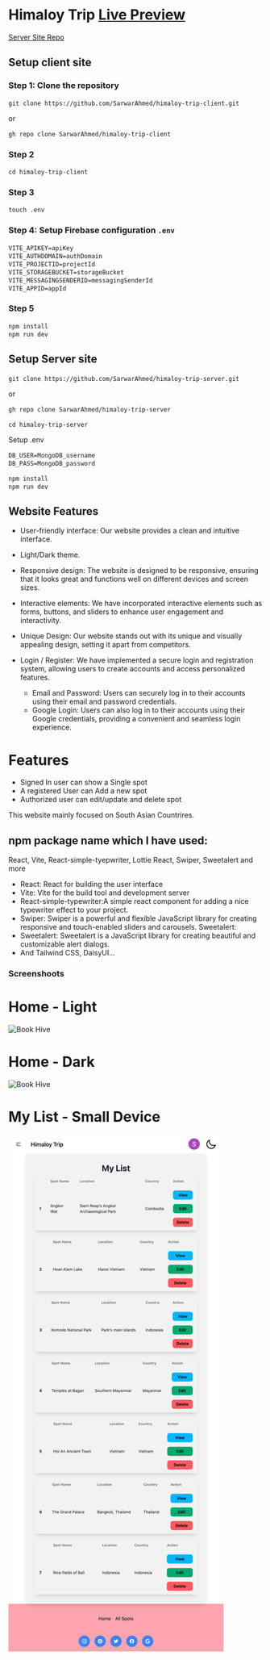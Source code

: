 # Himaloy Trip [Live Preview](https://himaloytrip.web.app/)

[Server Site Repo](https://github.com/SarwarAhmed/himaloy-trip-server)

## Setup client site
### Step 1: Clone the repository
```
git clone https://github.com/SarwarAhmed/himaloy-trip-client.git
```
or
```
gh repo clone SarwarAhmed/himaloy-trip-client
```
### Step 2
```
cd himaloy-trip-client
```

### Step 3
```
touch .env
```

### Step 4: Setup Firebase configuration `.env`
```
VITE_APIKEY=apiKey
VITE_AUTHDOMAIN=authDomain
VITE_PROJECTID=projectId
VITE_STORAGEBUCKET=storageBucket
VITE_MESSAGINGSENDERID=messagingSenderId
VITE_APPID=appId
```
### Step 5
```
npm install
npm run dev
```

## Setup Server site
```
git clone https://github.com/SarwarAhmed/himaloy-trip-server.git
```
or
```
gh repo clone SarwarAhmed/himaloy-trip-server
```

```
cd himaloy-trip-server
```
Setup .env
```
DB_USER=MongoDB_username
DB_PASS=MongoDB_password
```
```
npm install
npm run dev
```


## Website Features

- User-friendly interface: Our website provides a clean and intuitive interface.

- Light/Dark theme.

- Responsive design: The website is designed to be responsive, ensuring that it looks great and functions well on different devices and screen sizes.

- Interactive elements: We have incorporated interactive elements such as forms, buttons, and sliders to enhance user engagement and interactivity.

- Unique Design: Our website stands out with its unique and visually appealing design, setting it apart from competitors.


- Login / Register: We have implemented a secure login and registration system, allowing users to create accounts and access personalized features.
  - Email and Password: Users can securely log in to their accounts using their email and password credentials.
  - Google Login: Users can also log in to their accounts using their Google credentials, providing a convenient and seamless login experience.

# Features
- Signed In user can show a Single spot
- A registered User can Add a new spot
- Authorized user can edit/update and delete spot

This website mainly focused on South Asian Countrires.


## npm package name which I have used:
React, Vite, React-simple-tyepwriter, Lottie React, Swiper, Sweetalert and more
- React: React for building the user interface
- Vite: Vite for the build tool and development server
- React-simple-typewriter:A simple react component for adding a nice typewriter effect to your project.
- Swiper: Swiper is a powerful and flexible JavaScript library for creating responsive and touch-enabled sliders and carousels.
Sweetalert:
- Sweetalert: Sweetalert is a JavaScript library for creating beautiful and customizable alert dialogs.
- And Tailwind CSS, DaisyUI...

### Screenshoots
# Home - Light
![Book Hive](./public/himaloy-trip-home-light.png)
# Home - Dark
![Book Hive](./public/himaloy-trip-home-dark.png)
# My List - Small Device
![Book Hive](./public/My-list-mobile.png)
